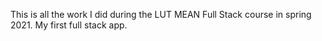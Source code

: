 This is all the work I did during the LUT MEAN Full Stack course in spring 2021.
My first full stack app.